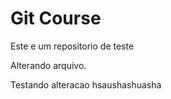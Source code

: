 # Git Course 

Este e um repositorio de teste

Alterando arquivo.

Testando alteracao hsaushashuasha

